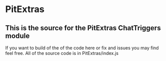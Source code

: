 # PitExtras
## This is the source for the PitExtras ChatTriggers module
If you want to build of the of the code here or fix and issues you may find feel free. All of the source code is in PitExtras/index.js
